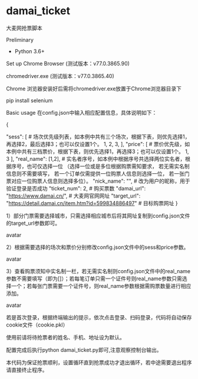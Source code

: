 # damai_ticket
大麦网抢票脚本

Preliminary
* Python 3.6+

Set up
Chrome Browser (测试版本：v77.0.3865.90)

chromedriver.exe (测试版本：v77.0.3865.40)

Chrome 浏览器安装好后需将chromedriver.exe放置于Chrome浏览器目录下

pip install selenium

Basic usage
在config.json中输入相应配置信息，具体说明如下：

{

"sess": [ # 场次优先级列表，如本例中共有三个场次，根据下表，则优先选择1，再选择2，最后选择3；也可以仅设置1个。
    1,
    2,
    3,
],
"price": [ # 票价优先级，如本例中共有三档票价，根据下表，则优先选择1，再选择3；也可以仅设置1个。
    1,
    3
],
"real_name": [1,2], # 实名者序号，如本例中根据序号共选择两位实名者，根据序号，也可仅选择一位
                    （选择一位或是多位根据购票需知要求，
                    若无需实名制信息则不需要填写，
                    若一个订单仅需提供一位购票人信息则选择一位，
                    若一张门票对应一位购票人信息则选择多位）。
"nick_name": "<Your nick_name>", # <Your nick_name>改为用户的昵称，用于验证登录是否成功
"ticket_num": 2, # 购买票数
"damai_url": "https://www.damai.cn/", # 大麦网官网网址
"target_url": "https://detail.damai.cn/item.htm?id=599834886497" # 目标购票网址
}

1）部分门票需要选择城市，只需选择相应城市后将其网址复制到config.json文件的target_url参数即可。

avatar

2）根据需要选择的场次和票价分别修改config.json文件中的sess和price参数。

avatar

3）查看购票须知中实名制一栏，若无需实名制则config.json文件中的real_name参数不需要填写（即为[]）；若每笔订单只需一个证件号则real_name参数只需选择一个；若每张门票需要一个证件号，则real_name参数根据需购票数量进行相应添加。

avatar

若是首次登录，根据终端输出的提示，依次点击登录、扫码登录，代码将自动保存cookie文件（cookie.pkl）

使用前请将待抢票者的姓名、手机、地址设为默认。

配置完成后执行python damai_ticket.py即可,注意观察控制台输出。

本代码为保证抢票顺利，设置循环直到抢票成功才退出循环，若中途需要退出程序请直接终止程序。


